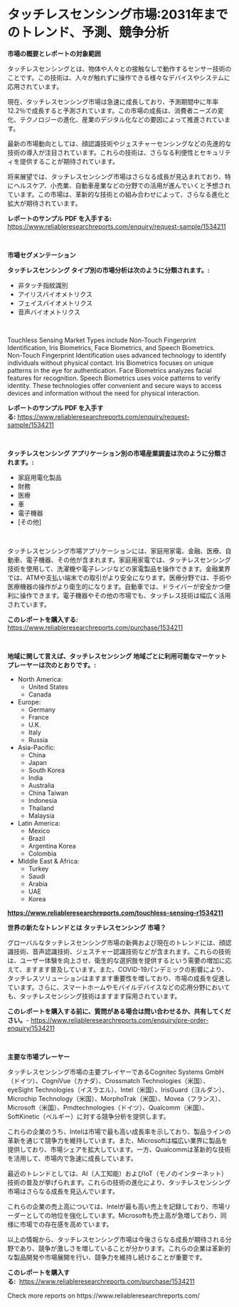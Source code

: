<p><h1>タッチレスセンシング市場:2031年までのトレンド、予測、競争分析</h1></p><p><strong>市場の概要とレポートの対象範囲</strong></p>
<p><p>タッチレスセンシングとは、物体や人々との接触なしで動作するセンサー技術のことです。この技術は、人々が触れずに操作できる様々なデバイスやシステムに応用されています。</p><p>現在、タッチレスセンシング市場は急速に成長しており、予測期間中に年率12.2％で成長すると予測されています。この市場の成長は、消費者ニーズの変化、テクノロジーの進化、産業のデジタル化などの要因によって推進されています。</p><p>最新の市場動向としては、顔認識技術やジェスチャーセンシングなどの先進的な技術の導入が注目されています。これらの技術は、さらなる利便性とセキュリティを提供することが期待されています。</p><p>将来展望では、タッチレスセンシング市場はさらなる成長が見込まれており、特にヘルスケア、小売業、自動車産業などの分野での活用が進んでいくと予想されています。この市場は、革新的な技術との組み合わせによって、さらなる進化と拡大が期待されています。</p></p>
<p><strong>レポートのサンプル PDF を入手する:</strong> <a href="https://www.reliableresearchreports.com/enquiry/request-sample/1534211">https://www.reliableresearchreports.com/enquiry/request-sample/1534211</a></p>
<p>&nbsp;</p>
<p><strong>市場セグメンテーション</strong></p>
<p><strong>タッチレスセンシング タイプ別の市場分析は次のように分類されます。:</strong></p>
<p><ul><li>非タッチ指紋識別</li><li>アイリスバイオメトリクス</li><li>フェイスバイオメトリクス</li><li>音声バイオメトリクス</li></ul></p>
<p>&nbsp;</p>
<p><p>Touchless Sensing Market Types include Non-Touch Fingerprint Identification, Iris Biometrics, Face Biometrics, and Speech Biometrics. Non-Touch Fingerprint Identification uses advanced technology to identify individuals without physical contact. Iris Biometrics focuses on unique patterns in the eye for authentication. Face Biometrics analyzes facial features for recognition. Speech Biometrics uses voice patterns to verify identity. These technologies offer convenient and secure ways to access devices and information without the need for physical interaction.</p></p>
<p><strong>レポートのサンプル PDF を入手する:</strong>&nbsp;<a href="https://www.reliableresearchreports.com/enquiry/request-sample/1534211">https://www.reliableresearchreports.com/enquiry/request-sample/1534211</a></p>
<p>&nbsp;</p>
<p><strong> タッチレスセンシング アプリケーション別の市場産業調査は次のように分類されます。:</strong></p>
<p><ul><li>家庭用電化製品</li><li>財務</li><li>医療</li><li>車</li><li>電子機器</li><li>[その他]</li></ul></p>
<p>&nbsp;</p>
<p><p>タッチレスセンシング市場アプリケーションには、家庭用家電、金融、医療、自動車、電子機器、その他が含まれます。家庭用家電では、タッチレスセンシング技術を使用して、洗濯機や電子レンジなどの家電製品を操作できます。金融業界では、ATMや支払い端末での取引がより安全になります。医療分野では、手術や医療機器の操作がより衛生的になります。自動車では、ドライバーが安全かつ便利に操作できます。電子機器やその他の市場でも、タッチレス技術は幅広く活用されています。</p></p>
<p><strong>このレポートを購入する:</strong>&nbsp; <a href="https://www.reliableresearchreports.com/purchase/1534211">https://www.reliableresearchreports.com/purchase/1534211</a></p>
<p>&nbsp;</p>
<p><strong>地域に関して言えば、タッチレスセンシング 地域ごとに利用可能なマーケットプレーヤーは次のとおりです。:</strong></p>
<p><ul>
    <li>
        North America:
        <ul>
            <li>United States</li>
            <li>Canada</li>
        </ul>
    </li>
    <li>
        Europe:
        <ul>
            <li>Germany</li>
            <li>France</li>
            <li>U.K.</li>
            <li>Italy</li>
            <li>Russia</li>
        </ul>
    </li>
    <li>
        Asia-Pacific:
        <ul>
            <li>China</li>
            <li>Japan</li>
            <li>South Korea</li>
            <li>India</li>
            <li>Australia</li>
            <li>China Taiwan</li>
            <li>Indonesia</li>
            <li>Thailand</li>
            <li>Malaysia</li>
        </ul>
    </li>
    <li>
        Latin America:
        <ul>
            <li>Mexico</li>
            <li>Brazil</li>
            <li>Argentina Korea</li>
            <li>Colombia</li>
        </ul>
    </li>
    <li>
        Middle East & Africa:
        <ul>
            <li>Turkey</li>
            <li>Saudi</li>
            <li>Arabia</li>
            <li>UAE</li>
            <li>Korea</li>
        </ul>
    </li>
    </ul></p>
<p><strong><a href="https://www.reliableresearchreports.com/touchless-sensing-r1534211">https://www.reliableresearchreports.com/touchless-sensing-r1534211</a></strong>&nbsp;</p>
<p><strong>世界の新たなトレンドとは タッチレスセンシング 市場？</strong></p>
<p><p>グローバルなタッチレスセンシング市場の新興および現在のトレンドには、顔認識技術、音声認識技術、ジェスチャー認識技術などが含まれます。これらの技術は、ユーザー体験を向上させ、衛生的な選択肢を提供するという需要の増加に応えて、ますます普及しています。また、COVID-19パンデミックの影響により、タッチレスソリューションはますます重要性を増しており、市場の成長を促進しています。さらに、スマートホームやモバイルデバイスなどの応用分野においても、タッチレスセンシング技術はますます採用されています。</p></p>
<p><strong>このレポートを購入する前に、質問がある場合は問い合わせるか、共有してください。</strong>- <a href="https://www.reliableresearchreports.com/enquiry/pre-order-enquiry/1534211">https://www.reliableresearchreports.com/enquiry/pre-order-enquiry/1534211</a></p>
<p>&nbsp;</p>
<p><strong>主要な市場プレーヤー</strong></p>
<p><p>タッチレスセンシング市場の主要プレイヤーであるCognitec Systems GmbH（ドイツ）、CogniVue（カナダ）、Crossmatch Technologies（米国）、eyeSight Technologies（イスラエル）、Intel（米国）、IrisGuard（ヨルダン）、Microchip Technology（米国）、MorphoTrak（米国）、Movea（フランス）、Microsoft（米国）、Pmdtechnologies（ドイツ）、Qualcomm（米国）、SoftKinetic（ベルギー）に対する競争分析を提供します。</p><p>これらの企業のうち、Intelは市場で最も高い成長率を示しており、製品ラインの革新を通じて競争力を維持しています。また、Microsoftは幅広い業界に製品を提供しており、市場シェアを拡大しています。一方、Qualcommは革新的な技術を活用して、市場内で急速に成長しています。</p><p>最近のトレンドとしては、AI（人工知能）およびIoT（モノのインターネット）技術の普及が挙げられます。これらの技術の進化により、タッチレスセンシング市場はさらなる成長を見込んでいます。</p><p>これらの企業の売上高については、Intelが最も高い売上を記録しており、市場リーダーとしての地位を強化しています。Microsoftも売上高が急増しており、同様に市場での存在感を高めています。</p><p>以上の情報から、タッチレスセンシング市場は今後さらなる成長が期待される分野であり、競争が激しさを増していることが分かります。これらの企業は革新的な製品開発や市場展開を行い、競争力を維持し続けることが重要です。</p></p>
<p><strong>このレポートを購入する:</strong>&nbsp;&nbsp;<a href="https://www.reliableresearchreports.com/purchase/1534211">https://www.reliableresearchreports.com/purchase/1534211</a></p>
<p>Check more reports on https://www.reliableresearchreports.com/</p>